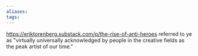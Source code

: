 ```yaml
---
aliases: 
tags:
---
```

https://eriktorenberg.substack.com/p/the-rise-of-anti-heroes referred to ye as "virtually universally acknowledged by people in the creative fields as the peak artist of our time."